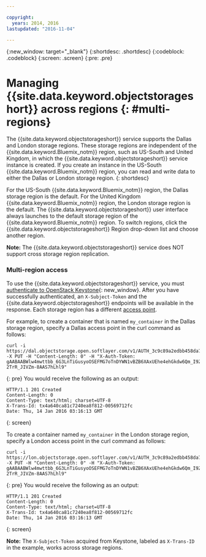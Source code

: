 ```yaml
---

copyright:
  years: 2014, 2016
lastupdated: "2016-11-04"

---
```

{:new_window: target="_blank"}
{:shortdesc: .shortdesc}
{:codeblock: .codeblock}
{:screen: .screen}
{:pre: .pre}

# Managing {{site.data.keyword.objectstorageshort}} across regions {: #multi-regions}


The {{site.data.keyword.objectstorageshort}} service supports the Dallas and London storage regions. These storage regions are independent of the {{site.data.keyword.Bluemix_notm}} region, such as US-South and United Kingdom, in which the {{site.data.keyword.objectstorageshort}} service instance is created. If you create an instance in the US-South {{site.data.keyword.Bluemix_notm}} region, you can read and write data to either the Dallas or London storage region.
{: shortdesc}

For the US-South {{site.data.keyword.Bluemix_notm}} region, the Dallas storage region is the default. For the United Kingdom {{site.data.keyword.Bluemix_notm}} region, the London storage region is the default.  The {{site.data.keyword.objectstorageshort}} user interface always launches to the default storage region of the {{site.data.keyword.Bluemix_notm}} region. To switch regions, click the {{site.data.keyword.objectstorageshort}} Region drop-down list and choose another region.

**Note:** The {{site.data.keyword.objectstorageshort}} service does NOT support cross storage region replication.

### Multi-region access

To use the {{site.data.keyword.objectstorageshort}} service, you must [authenticate to OpenStack Keystone](../ObjectStorage/os_security.html#keystone-authentication){: new_window}. After you have successfully authenticated, an `X-Subject-Token` and the {{site.data.keyword.objectstorageshort}} endpoints will be available in the response. Each storage region has a different [access point](../ObjectStorage/os_api.html#access-points).


For example, to create a container that is named `my_container` in the Dallas storage region, specify a Dallas access point in the curl command as follows:

  ```
  curl -i https://dal.objectstorage.open.softlayer.com/v1/AUTH_3c9c89a2edbb458da74a9e81e215da9e/my_container -X PUT -H "Content-Length: 0" -H "X-Auth-Token: gAABAABWlw4mwttbb_6G3LnTiGusyoOSEFMG7oTnDYWN1vBZB6XAxUEhe4ehGkdw6Qm_I9ZFFXr8fwcc2KaEbpWbQoglhAvrYTXbrkn8MvErLdnbcT0XK2t5L7lEZyyKQlsgmQWcrch9VOO_OiSKKToORZR7luI-2TrR_JIVZm-8AAS7hLhl9"
  ```
  {: pre}
You would receive the following as an output:

  ```
  HTTP/1.1 201 Created
  Content-Length: 0
  Content-Type: text/html; charset=UTF-8
  X-Trans-Id: tx4a640ca81c7240ea8f812-00569712fc
  Date: Thu, 14 Jan 2016 03:16:13 GMT
  ```
  {: screen}

To create a container named `my_container` in the London storage region, specify a London access point in the curl command as follows:

  ```
  curl -i https://lon.objectstorage.open.softlayer.com/v1/AUTH_3c9c89a2edbb458da74a9e81e215da9e/my_container -X PUT -H "Content-Length: 0" -H "X-Auth-Token: gAABAABWlw4mwttbb_6G3LnTiGusyoOSEFMG7oTnDYWN1vBZB6XAxUEhe4ehGkdw6Qm_I9ZFFXr8fwcc2KaEbpWbQoglhAvrYTXbrkn8MvErLdnbcT0XK2t5L7lEZyyKQlsgmQWcrch9VOO_OiSKKToORZR7luI-2TrR_JIVZm-8AAS7hLhl9"
  ```
  {: pre}
You would receive the following as an output:

  ```
  HTTP/1.1 201 Created
  Content-Length: 0
  Content-Type: text/html; charset=UTF-8
  X-Trans-Id: tx4a640ca81c7240ea8f812-00569712fc
  Date: Thu, 14 Jan 2016 03:16:13 GMT
  ```
  {: screen}

**Note:** The `X-Subject-Token` acquired from Keystone, labeled as `X-Trans-ID` in the example, works across storage regions.
